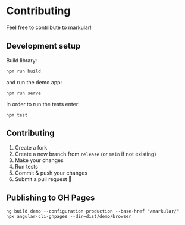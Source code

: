 # Contributing

Feel free to contribute to markular!

## Development setup

Build library:

```shell
npm run build
```

and run the demo app:

```shell
npm run serve
```

In order to run the tests enter:

```shell
npm test
```

## Contributing

1. Create a fork
2. Create a new branch from `release` (or `main` if not existing)
3. Make your changes
4. Run tests
5. Commit & push your changes
6. Submit a pull request 🚀

## Publishing to GH Pages

```shell
ng build demo --configuration production --base-href "/markular/"
npx angular-cli-ghpages --dir=dist/demo/browser                                               
```
